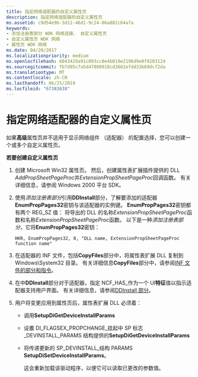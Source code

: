 ```yaml
---
title: 指定网络适配器的自定义属性页
description: 指定网络适配器的自定义属性页
ms.assetid: c9d54e9b-3d11-46d1-9c24-86a802c64a7a
keywords:
- 添加注册表部分 WDK 网络连接、 自定义属性页
- 自定义属性页 WDK 网络
- 属性页 WDK 网络
ms.date: 04/20/2017
ms.localizationpriority: medium
ms.openlocfilehash: 6043429a91c093cc8e4b019e2196d9e0f8203124
ms.sourcegitcommit: fb7d95c7a5d47860918cd3602efdd33b69dcf2da
ms.translationtype: MT
ms.contentlocale: zh-CN
ms.lasthandoff: 06/25/2019
ms.locfileid: "67383638"
---
```

# <a name="specifying-custom-property-pages-for-network-adapters"></a>指定网络适配器的自定义属性页





如果**高级**属性页并不适用于显示网络组件 （适配器） 的配置选择，您可以创建一个或多个自定义属性页。

**若要创建自定义属性页**

1.  创建 Microsoft Win32 属性页。 然后，创建属性表扩展插件提供的 DLL *AddPropSheetPageProc*并*ExtensionPropSheetPageProc*回调函数。 有关详细信息，请参阅 Windows 2000 平台 SDK。

2.  使用*添加注册表部分*引用**DDInstall**部分，了解要添加的适配器**EnumPropPages32**密钥与该适配器的实例键。 **EnumPropPages32**密钥都有两个 REG\_SZ 值： 将导出的 DLL 的名称*ExtensionPropSheetPageProc*函数和名称*ExtensionPropSheetPageProc*函数。 以下是一种*添加注册表部分*，它将**EnumPropPages32**密钥：

    ```INF
    HKR, EnumPropPages32, 0, "DLL name, ExtensionPropSheetPageProc function name"
    ```

3.  在适配器的 INF 文件，包括**CopyFiles**部分中，将属性表扩展 DLL 复制到 Windows\\System32 目录。 有关详细信息**CopyFiles**部分中，请参阅[INF 文件的部分和指令](https://docs.microsoft.com/windows-hardware/drivers/install/inf-file-sections-and-directives)。

4.  在中**DDInstall**部分对于适配器，指定 NCF\_HAS\_作为一个 UI**特征**值以指示适配器支持用户界面。 有关详细信息，请参阅[DDInstall 部分](ddinstall-section-in-a-network-inf-file.md)。

5.  用户将变更应用到属性页后，属性表扩展 DLL 必须着：
    -   调用**SetupDiGetDeviceInstallParams**
    -   设置 DI\_FLAGSEX\_PROPCHANGE\_挂起中 SP 标志\_DEVINSTALL\_PARAMS 结构提供的**SetupDiGetDeviceInstallParams**
    -   将传递更新的 SP\_DEVINSTALL\_结构 PARAMS **SetupDiSetDeviceInstallParams**。

        这会重新加载该驱动程序，以便它可以读取已更改的参数值。

 

 





